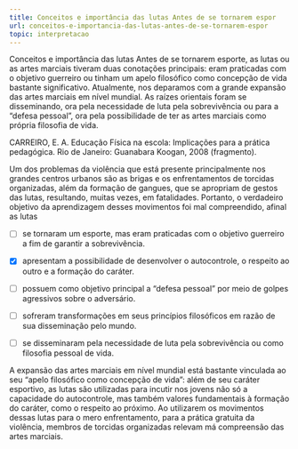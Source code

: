 ```yaml
---
title: Conceitos e importância das lutas Antes de se tornarem espor
url: conceitos-e-importancia-das-lutas-antes-de-se-tornarem-espor
topic: interpretacao
---
```



Conceitos e importância das lutas Antes de se tornarem esporte, as lutas ou as artes marciais tiveram duas conotações principais: eram praticadas com o objetivo guerreiro ou tinham um apelo filosófico como concepção de vida bastante significativo. Atualmente, nos deparamos com a grande expansão das artes marciais em nível mundial. As raízes orientais foram se disseminando, ora pela necessidade de luta pela sobrevivência ou para a “defesa pessoal”, ora pela possibilidade de ter as artes marciais como própria filosofia de vida.

CARREIRO, E. A. Educação Física na escola: Implicações para a prática pedagógica. Rio de Janeiro: Guanabara Koogan, 2008 (fragmento).

Um dos problemas da violência que está presente principalmente nos grandes centros urbanos são as brigas e os enfrentamentos de torcidas organizadas, além da formação de gangues, que se apropriam de gestos das lutas, resultando, muitas vezes, em fatalidades. Portanto, o verdadeiro objetivo da aprendizagem desses movimentos foi mal compreendido, afinal as lutas



- [ ] se tornaram um esporte, mas eram praticadas com o objetivo guerreiro a fim de garantir a sobrevivência.
- [x] apresentam a possibilidade de desenvolver o autocontrole, o respeito ao outro e a formação do caráter.
- [ ] possuem como objetivo principal a “defesa pessoal” por meio de golpes agressivos sobre o adversário.
- [ ] sofreram transformações em seus princípios filosóficos em razão de sua disseminação pelo mundo.
- [ ] se disseminaram pela necessidade de luta pela sobrevivência ou como filosofia pessoal de vida.


A expansão das artes marciais em nível mundial está bastante vinculada ao seu “apelo filosófico como concepção de vida”: além de seu caráter esportivo, as lutas são utilizadas para incutir nos jovens não só a capacidade do autocontrole, mas também valores fundamentais à formação do caráter, como o respeito ao próximo. Ao utilizarem os movimentos dessas lutas para o mero enfrentamento, para a prática gratuita da violência, membros de torcidas organizadas relevam má compreensão das artes marciais.
